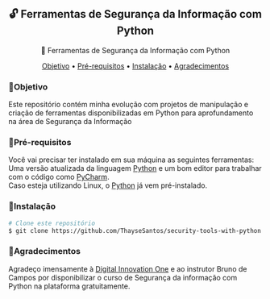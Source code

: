<h2 align="center">🔓 Ferramentas de Segurança da Informação com Python</h2>

<p align="center">🔻 Ferramentas de Segurança da Informação com Python</p>

<!-- Menu: -->
<p align="center">
 <a href="#objetivo">Objetivo</a> •
 <a href="#pré-requisitos">Pré-requisitos</a> • 
 <a href="#instalação">Instalação</a> • 
 <a href="#agradecimentos">Agradecimentos</a> 
</p>


### 🔻Objetivo
Este repositório contém minha evolução com projetos de manipulação e criação de ferramentas disponibilizadas em Python para aprofundamento na área de Segurança da Informação

### 🔻Pré-requisitos

Você vai precisar ter instalado em sua máquina as seguintes ferramentas:
<br>Uma versão atualizada da linguagem [Python](https://www.python.org/) e um bom editor para trabalhar com o código como [PyCharm](https://www.jetbrains.com/pycharm/).
<br>Caso esteja utilizando Linux, o [Python](https://www.python.org/) já vem pré-instalado.

### 🔻Instalação

```bash
# Clone este repositório
$ git clone https://github.com/ThayseSantos/security-tools-with-python
```

### 🔻Agradecimentos
Agradeço imensamente à [Digital Innovation One](https://web.digitalinnovation.one/) e ao instrutor Bruno de Campos por disponibilizar o curso de Segurança da informação com Python na plataforma gratuitamente.
